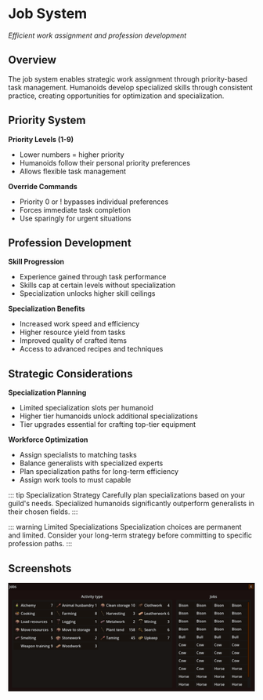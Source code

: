 # Job System

*Efficient work assignment and profession development*

## Overview

The job system enables strategic work assignment through priority-based task management. 
Humanoids develop specialized skills through consistent practice, creating opportunities for optimization and specialization.

## Priority System

**Priority Levels (1-9)**
- Lower numbers = higher priority
- Humanoids follow their personal priority preferences
- Allows flexible task management

**Override Commands**
- Priority 0 or ! bypasses individual preferences
- Forces immediate task completion
- Use sparingly for urgent situations

## Profession Development

**Skill Progression**
- Experience gained through task performance
- Skills cap at certain levels without specialization
- Specialization unlocks higher skill ceilings

**Specialization Benefits**
- Increased work speed and efficiency
- Higher resource yield from tasks
- Improved quality of crafted items
- Access to advanced recipes and techniques

## Strategic Considerations

**Specialization Planning**
- Limited specialization slots per humanoid
- Higher tier humanoids unlock additional specializations
- Tier upgrades essential for crafting top-tier equipment

**Workforce Optimization**
- Assign specialists to matching tasks
- Balance generalists with specialized experts
- Plan specialization paths for long-term efficiency
- Assign work tools to must capable

::: tip Specialization Strategy
Carefully plan specializations based on your guild's needs. Specialized humanoids significantly outperform generalists in their chosen fields.
:::

::: warning Limited Specializations
Specialization choices are permanent and limited. Consider your long-term strategy before committing to specific profession paths.
:::


## Screenshots

![Jobs list](/resources/menus/jobs_list.png)